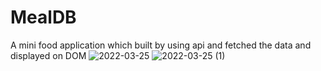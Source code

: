 # MealDB
A mini food application which built by using api and fetched the data and displayed on DOM
![2022-03-25](https://user-images.githubusercontent.com/83528936/160076500-ec1c657e-d1bd-427a-b453-ffad806c03a8.png)
![2022-03-25 (1)](https://user-images.githubusercontent.com/83528936/160076668-4b5e1ce9-8753-4f5e-b20d-9e1ad03d0879.png)
